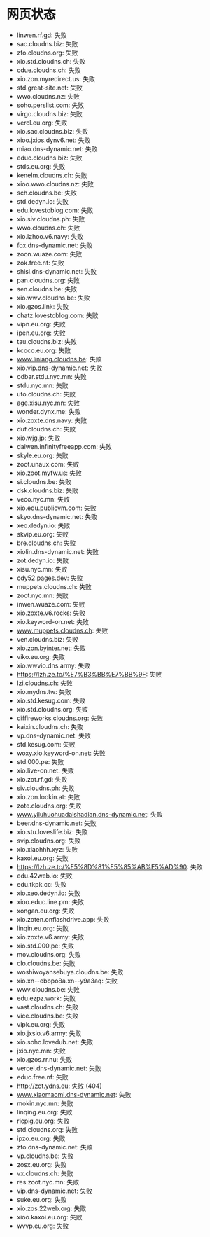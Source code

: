 # 网页状态
- linwen.rf.gd: 失败
- sac.cloudns.biz: 失败
- zfo.cloudns.org: 失败
- xio.std.cloudns.ch: 失败
- cdue.cloudns.ch: 失败
- xio.zon.myredirect.us: 失败
- std.great-site.net: 失败
- wwo.cloudns.nz: 失败
- soho.perslist.com: 失败
- virgo.cloudns.biz: 失败
- vercl.eu.org: 失败
- xio.sac.cloudns.biz: 失败
- xioo.jxios.dynv6.net: 失败
- miao.dns-dynamic.net: 失败
- educ.cloudns.biz: 失败
- stds.eu.org: 失败
- kenelm.cloudns.ch: 失败
- xioo.wwo.cloudns.nz: 失败
- sch.cloudns.be: 失败
- std.dedyn.io: 失败
- edu.lovestoblog.com: 失败
- xio.siv.cloudns.ph: 失败
- wwo.cloudns.ch: 失败
- xio.lzhoo.v6.navy: 失败
- fox.dns-dynamic.net: 失败
- zoon.wuaze.com: 失败
- zok.free.nf: 失败
- shisi.dns-dynamic.net: 失败
- pan.cloudns.org: 失败
- sen.cloudns.be: 失败
- xio.wwv.cloudns.be: 失败
- xio.gzos.link: 失败
- chatz.lovestoblog.com: 失败
- vipn.eu.org: 失败
- ipen.eu.org: 失败
- tau.cloudns.biz: 失败
- kcoco.eu.org: 失败
- www.liniang.cloudns.be: 失败
- xio.vip.dns-dynamic.net: 失败
- odbar.stdu.nyc.mn: 失败
- stdu.nyc.mn: 失败
- uto.cloudns.ch: 失败
- age.xisu.nyc.mn: 失败
- wonder.dynx.me: 失败
- xio.zoxte.dns.navy: 失败
- duf.cloudns.ch: 失败
- xio.wjg.jp: 失败
- daiwen.infinityfreeapp.com: 失败
- skyle.eu.org: 失败
- zoot.unaux.com: 失败
- xio.zoot.myfw.us: 失败
- si.cloudns.be: 失败
- dsk.cloudns.biz: 失败
- veco.nyc.mn: 失败
- xio.edu.publicvm.com: 失败
- skyo.dns-dynamic.net: 失败
- xeo.dedyn.io: 失败
- skvip.eu.org: 失败
- bre.cloudns.ch: 失败
- xiolin.dns-dynamic.net: 失败
- zot.dedyn.io: 失败
- xisu.nyc.mn: 失败
- cdy52.pages.dev: 失败
- muppets.cloudns.ch: 失败
- zoot.nyc.mn: 失败
- inwen.wuaze.com: 失败
- xio.zoxte.v6.rocks: 失败
- xio.keyword-on.net: 失败
- www.muppets.cloudns.ch: 失败
- ven.cloudns.biz: 失败
- xio.zon.byinter.net: 失败
- viko.eu.org: 失败
- xio.wwvio.dns.army: 失败
- https://lzh.ze.tc/%E7%B3%BB%E7%BB%9F: 失败
- lzi.cloudns.ch: 失败
- xio.mydns.tw: 失败
- xio.std.kesug.com: 失败
- xio.std.cloudns.org: 失败
- diffireworks.cloudns.org: 失败
- kaixin.cloudns.ch: 失败
- vp.dns-dynamic.net: 失败
- std.kesug.com: 失败
- woxy.xio.keyword-on.net: 失败
- std.000.pe: 失败
- xio.live-on.net: 失败
- xio.zot.rf.gd: 失败
- siv.cloudns.ph: 失败
- xio.zon.lookin.at: 失败
- zote.cloudns.org: 失败
- www.yiluhuohuadaishadian.dns-dynamic.net: 失败
- beer.dns-dynamic.net: 失败
- xio.stu.loveslife.biz: 失败
- svip.cloudns.org: 失败
- xio.xiaohhh.xyz: 失败
- kaxoi.eu.org: 失败
- https://lzh.ze.tc/%E5%8D%81%E5%85%AB%E5%AD%90: 失败
- edu.42web.io: 失败
- edu.tkpk.cc: 失败
- xio.xeo.dedyn.io: 失败
- xioo.educ.line.pm: 失败
- xongan.eu.org: 失败
- xio.zoten.onflashdrive.app: 失败
- linqin.eu.org: 失败
- xio.zoxte.v6.army: 失败
- xio.std.000.pe: 失败
- mov.cloudns.org: 失败
- clo.cloudns.be: 失败
- woshiwoyansebuya.cloudns.be: 失败
- xio.xn--ebbpo8a.xn--y9a3aq: 失败
- wwv.cloudns.be: 失败
- edu.ezpz.work: 失败
- vast.cloudns.ch: 失败
- vice.cloudns.be: 失败
- vipk.eu.org: 失败
- xio.jxsio.v6.army: 失败
- xio.soho.lovedub.net: 失败
- jxio.nyc.mn: 失败
- xio.gzos.rr.nu: 失败
- vercel.dns-dynamic.net: 失败
- educ.free.nf: 失败
- http://zot.ydns.eu: 失败 (404)
- www.xiaomaomi.dns-dynamic.net: 失败
- mokin.nyc.mn: 失败
- linqing.eu.org: 失败
- ricpig.eu.org: 失败
- std.cloudns.org: 失败
- ipzo.eu.org: 失败
- zfo.dns-dynamic.net: 失败
- vp.cloudns.be: 失败
- zosx.eu.org: 失败
- vx.cloudns.ch: 失败
- res.zoot.nyc.mn: 失败
- vip.dns-dynamic.net: 失败
- suke.eu.org: 失败
- xio.zos.22web.org: 失败
- xioo.kaxoi.eu.org: 失败
- wvvp.eu.org: 失败
